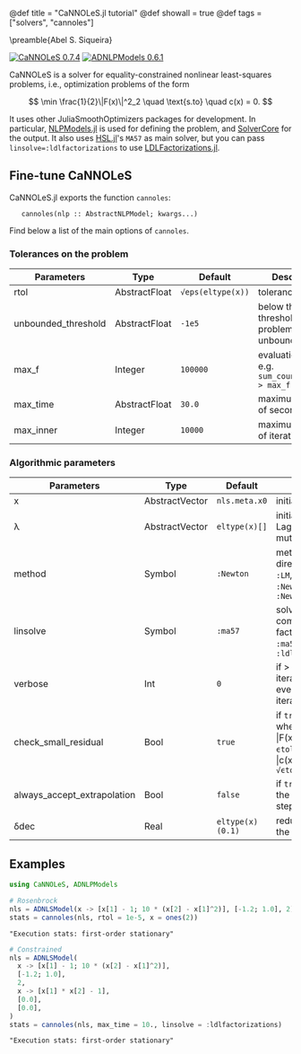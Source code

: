 @def title = "CaNNOLeS.jl tutorial"
@def showall = true
@def tags = ["solvers", "cannoles"]

\preamble{Abel S. Siqueira}


[![CaNNOLeS 0.7.4](https://img.shields.io/badge/CaNNOLeS-0.7.4-006400?style=flat-square&labelColor=389826)](https://juliasmoothoptimizers.github.io/CaNNOLeS.jl/stable/)
[![ADNLPModels 0.6.1](https://img.shields.io/badge/ADNLPModels-0.6.1-8b0000?style=flat-square&labelColor=cb3c33)](https://juliasmoothoptimizers.github.io/ADNLPModels.jl/stable/)



CaNNOLeS is a solver for equality-constrained nonlinear least-squares problems, i.e.,
optimization problems of the form

$$
\min \frac{1}{2}\|F(x)\|^2_2 \quad \text{s.to} \quad c(x) = 0.
$$

It uses other JuliaSmoothOptimizers packages for development.
In particular, [NLPModels.jl](https://github.com/JuliaSmoothOptimizers/NLPModels.jl) is used for defining the problem, and [SolverCore](https://github.com/JuliaSmoothOptimizers/SolverCore.jl) for the output.
It also uses [HSL.jl](https://github.com/JuliaSmoothOptimizers/HSL.jl)'s `MA57` as main solver, but you can pass `linsolve=:ldlfactorizations` to use [LDLFactorizations.jl](https://github.com/JuliaSmoothOptimizers/LDLFactorizations.jl).

## Fine-tune CaNNOLeS

CaNNOLeS.jl exports the function `cannoles`:
```plaintext
   cannoles(nlp :: AbstractNLPModel; kwargs...)
```

Find below a list of the main options of `cannoles`.

### Tolerances on the problem

| Parameters           | Type          | Default           | Description                                        |
| -------------------- | ------------- | ----------------- | -------------------------------------------------- |
| rtol                 | AbstractFloat | `√eps(eltype(x))` | tolerance                                          |
| unbounded_threshold  | AbstractFloat | `-1e5`            | below this threshold the problem is unbounded      |
| max_f                | Integer       | `100000`          | evaluation limit, e.g. `sum_counters(nls) > max_f` |
| max_time             | AbstractFloat | `30.0`            | maximum number of seconds                          |
| max_inner            | Integer       | `10000`           | maximum number of iterations                       |

### Algorithmic parameters

| Parameters                  | Type           | Default             | Description                                        |
| --------------------------- | -------------- | ------------------- | -------------------------------------------------- |
| x                           | AbstractVector | `nls.meta.x0`       | initial guess |
| λ                           | AbstractVector | `eltype(x)[]`       | initial guess for the Lagrange mutlipliers |
| method                      | Symbol         | `:Newton`           | method to compute direction, `:Newton`, `:LM`, `:Newton_noFHess`, or `:Newton_vanishing` |
| linsolve                    | Symbol         | `:ma57`             | solver use to compute the factorization: `:ma57`, `:ma97`, `:ldlfactorizations` |
| verbose                     | Int            | `0`                 | if > 0, display iteration details every `verbose` iteration |
| check_small_residual        | Bool           | `true`              | if `true`, stop whenever $ \|F(x)\|^2_2 \leq $ ``ϵtol`` and $ \|c(x)\|_\infty \leq $ ``√ϵtol`` |
| always_accept_extrapolation | Bool           | `false`             | if `true`, run even if the extrapolation step fails |
| δdec                        | Real           | `eltype(x)(0.1)`    | reducing factor on the parameter `δ` |

## Examples

```julia
using CaNNOLeS, ADNLPModels

# Rosenbrock
nls = ADNLSModel(x -> [x[1] - 1; 10 * (x[2] - x[1]^2)], [-1.2; 1.0], 2)
stats = cannoles(nls, rtol = 1e-5, x = ones(2))
```

```plaintext
"Execution stats: first-order stationary"
```



```julia
# Constrained
nls = ADNLSModel(
  x -> [x[1] - 1; 10 * (x[2] - x[1]^2)],
  [-1.2; 1.0],
  2,
  x -> [x[1] * x[2] - 1],
  [0.0],
  [0.0],
)
stats = cannoles(nls, max_time = 10., linsolve = :ldlfactorizations)
```

```plaintext
"Execution stats: first-order stationary"
```

